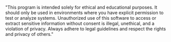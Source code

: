 "This program is intended solely for ethical and educational purposes. It should only be used in environments where you have explicit permission to test or analyze systems. Unauthorized use of this software to access or extract sensitive information without consent is illegal, unethical, and a violation of privacy. Always adhere to legal guidelines and respect the rights and privacy of others."
